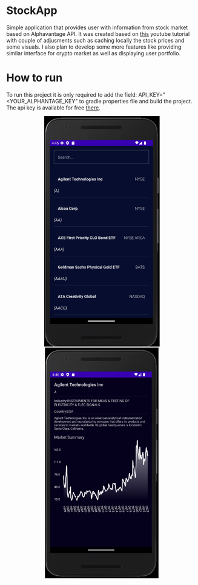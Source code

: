 # StockApp

Simple application that provides user with information from stock market based on Alphavantage API. It was created based on <a href="https://www.youtube.com/watch?v=uLs2FxFSWU4">this</a> youtube tutorial with couple of adjusments such as caching locally the stock prices and some visuals. I also plan to develop some more features like providing similar interface for crypto market as well as displaying user portfolio.

# How to run

To run this project it is only required to add the field: API_KEY="<YOUR_ALPHANTAGE_KEY" to gradle.properties file and build the project. The api key is available for free <a href="https://www.alphavantage.co/">there</a>. 

<p align="center">
    <img src="img/first_screen.png" alt="First screen" width="305"/>
   <img src="img/second_screen.png" alt="Second screen" width="300"/>
</p>
